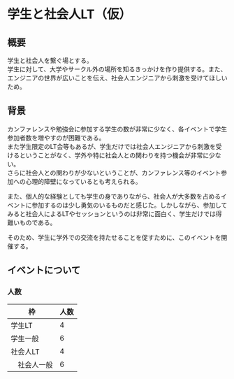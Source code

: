 # 学生と社会人LT（仮）

## 概要
学生と社会人を繋ぐ場とする。 <br>
学生に対して、大学やサークル外の場所を知るきっかけを作り提供する。また、エンジニアの世界が広いことを伝え、社会人エンジニアから刺激を受けてほしいため。 <br>

## 背景
カンファレンスや勉強会に参加する学生の数が非常に少なく、各イベントで学生参加者数を増やすのが困難である。 <br>
また学生限定のLT会等もあるが、学生だけでは社会人エンジニアから刺激を受けるということがなく、学外や特に社会人との関わりを持つ機会が非常に少ない。 <br>
さらに社会人との関わりが少ないということが、カンファレンス等のイベント参加への心理的障壁になっているとも考えられる。 <br>

また、個人的な経験としても学生の身でありながら、社会人が大多数を占めるイベントに参加するのは少し勇気のいるものだと感じた。しかしながら、参加してみると社会人によるLTやセッションというのは非常に面白く、学生だけでは得難いものである。 <br>

そのため、学生に学外での交流を持たせることを促すために、このイベントを開催する。

## イベントについて
### 人数
| 枠 | 人数 |
| --- | --- |
| 学生LT | 4 |
| 学生一般 | 6 |
| 社会人LT | 4 |
|　社会人一般 | 6 |
